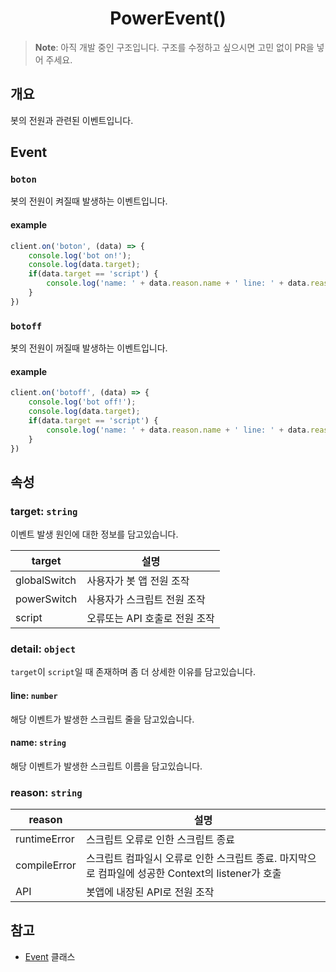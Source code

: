 <h1 align="center">PowerEvent()</h1>

> **Note**: 아직 개발 중인 구조입니다. 구조를 수정하고 싶으시면 고민 없이 PR을 넣어 주세요.

## 개요

봇의 전원과 관련된 이벤트입니다.

## Event

### `boton`

봇의 전원이 켜질때 발생하는 이벤트입니다.

#### example

```javascript
client.on('boton', (data) => {
    console.log('bot on!');
    console.log(data.target);
    if(data.target == 'script') {
        console.log('name: ' + data.reason.name + ' line: ' + data.reason.line);
    }
})
```

### `botoff`

봇의 전원이 꺼질때 발생하는 이벤트입니다.

#### example

```javascript
client.on('botoff', (data) => {
    console.log('bot off!');
    console.log(data.target);
    if(data.target == 'script') {
        console.log('name: ' + data.reason.name + ' line: ' + data.reason.line);
    }
})
```

## 속성

### target: `string`

이벤트 발생 원인에 대한 정보를 담고있습니다.

| target       | 설명                 |
| ------------ | ------------------ |
| globalSwitch | 사용자가 봇 앱 전원 조작     |
| powerSwitch  | 사용자가 스크립트 전원 조작    |
| script       | 오류또는 API 호출로 전원 조작 |

### detail: `object`

`target`이 `script`일 때 존재하며 좀 더 상세한 이유를 담고있습니다.

#### line: `number`

해당 이벤트가 발생한 스크립트 줄을 담고있습니다.

#### name: `string`

해당 이벤트가 발생한 스크립트 이름을 담고있습니다.

### reason: `string`

| reason       | 설명                                                             |
| ------------ | -------------------------------------------------------------- |
| runtimeError | 스크립트 오류로 인한 스크립트 종료                                            |
| compileError | 스크립트 컴파일시 오류로 인한 스크립트 종료. 마지막으로 컴파일에 성공한 Context의 listener가 호출 |
| API          | 봇앱에 내장된 API로 전원 조작                                             |

## 참고

* [Event](/event/Event.md) 클래스
